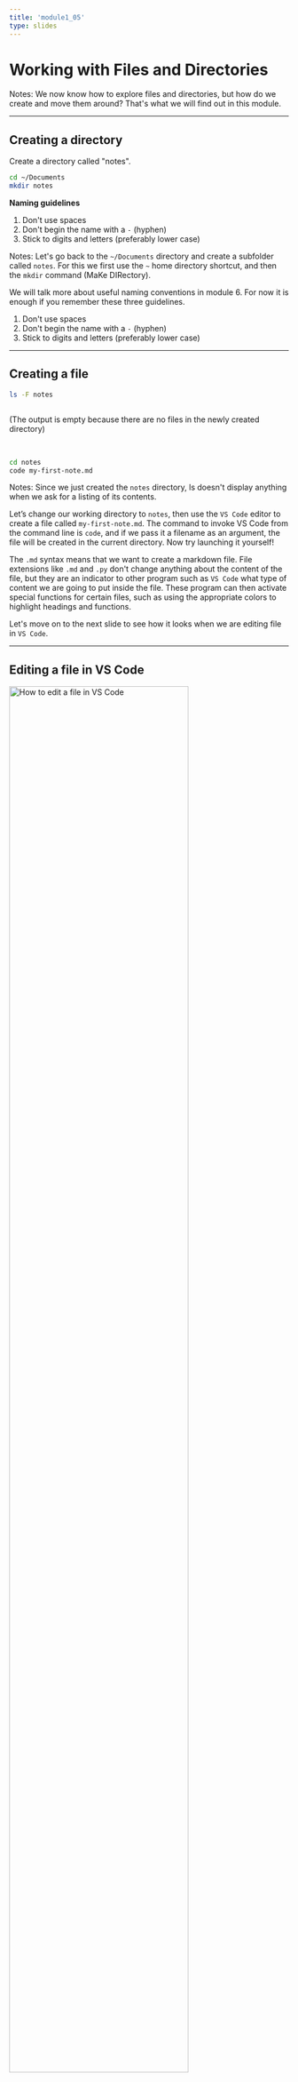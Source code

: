 ```yaml
---
title: 'module1_05'
type: slides
---
```


# Working with Files and Directories

Notes:
We now know how to explore files and directories, but how do we create and move them around?
That's what we will find out in this module.

---

## Creating a directory

Create a directory called "notes".

```sh
cd ~/Documents
mkdir notes
```

**Naming guidelines**

1. Don't use spaces
2. Don't begin the name with a `-` (hyphen)
3. Stick to digits and letters (preferably lower case)

Notes:
Let's go back to the `~/Documents` directory and create a subfolder called `notes`.
For this we first use the `~` home  directory shortcut,
and then the `mkdir` command
(MaKe DIRectory).

We will talk more about useful naming conventions in module 6.
For now it is enough if you remember these three guidelines.

1. Don't use spaces
2. Don't begin the name with a `-` (hyphen)
3. Stick to digits and letters (preferably lower case)

---

## Creating a file

```sh
ls -F notes
```

```out

```

(The output is empty because there are no files in the newly created directory)

<br>

```sh
cd notes
code my-first-note.md
```

Notes:
Since we just created the `notes` directory,
ls doesn't display anything when we ask for a listing of its contents.

Let’s change our working directory to `notes`,
then use the `VS Code` editor to create a file called `my-first-note.md`.
The command to invoke VS Code from the command line is `code`,
and if we pass it a filename as an argument,
the file will be created in the current directory.
Now try launching it yourself!

The `.md` syntax means that we want to create a markdown file.
File extensions like `.md` and `.py` don't change anything about the content of the file,
but they are an indicator to other program such as `VS Code` what type of content
we are going to put inside the file.
These program can then activate special functions for certain files,
such as using the appropriate colors to highlight headings and functions.

Let's move on to the next slide to see how it looks when we are editing file in `VS Code`.

---

## Editing a file in VS Code

<img src='/module2/edit-file-vscode.png' width="80%" alt="How to edit a file in VS Code"/>

Notes:
This is what it looks like to edit a text file in `VS Code`.
You will see that there is a small white circle next to the file name.
This is an indication that the file is not saved yet.

When we are done adding our edits,
we can hit `Ctrl` + `s` to save the file,
which will make the white circle disappear.
After saving the file,
you can optionally close `VS Code` before returning to the terminal.

We are only using `VS Code` as a simple text editor here,
but it is worth knowing that you can use use it as a powerful editor for code as well.

---

## Viewing the content of a file in the terminal

```sh
ls
```

```out
my-first-note.md
```

<br>

```sh
head my-first-note.md
```

```out
These are the first
few lines of content
in the file.
```

Notes:
If we now type `ls` we will see the name of the file we just created in VS Code.
To see the content of the file,
we can use the `head` command.
`head` show the first few lines of a file
(just as when we use `df.head()` in pandas),
and optionally takes an argument for how many lines to show:
`head -n 10` (the default is five).

`head` works with all plain text files,
such as code and markdown files,
but not with binary files
such as word documents, spreadsheets, or images.
To see the last few lines,
you can use `tail` instead of `head`.

---

## Moving files and directories

```sh
mv my-first-note.md ..
ls ..
```

```out
Downloads/    Music/        my-first-note.md
Documents/    todo.txt
Pictures/     my_program*
```

<br>

```sh
mv ../my-fist-note.md .
ls
```

```out
my-fist-note.md
```

Notes:
To **m**o**v**e a file around,
we can use the `mv` command.
For example,
to move the text file we just created to the parent directory,
we would type `mv my-first-note.md ..`.
This moves it to the parent directory,
and keeps the name the same as we can see if we do `ls ..`

If we want to move the file back to the current directory,
we can use the `.` shortcut: `mv ../my-fist-note.md .`

---

## Renaming a file

```sh
mv my-fist-note.md note_2022-06-20.md
ls
```

```out
note_2022-06-20.md
```

<br>

The `-v` option prints the name of the moved file

```sh
mv -v notte_2022-06-20.md note_2022-06-20.md
```

```out
renamed 'notte_2022-06-20.md' -> 'note_2022-06-20.md'
```

Notes:
Renaming a file can be thought of as moving it to a new filename
either in the same or a different directory.
This might initially seem a bit different from a graphical file browser,
where renaming and moving are two distinct functions,
but the underlying operation is actually the same.

To give our file a more descriptive name that includes the date we created this file,
we would type `mv my-fist-note.md notte_2022-06-20.md`.
We intentionally made a typo here,
let's fix it while showing off the functionality of the `-v` (verbose) option,
which prints what was moved/renamed so that it is easier to keep track of
`renamed 'notte_2022-06-20.md' -> 'note_2022-06-20.md'`.

We must be careful when specifying the destination
because `mv` will overwrite existing files without warning.
The option `-i` ("interactive") makes `mv` ask us for confirmation before overwriting,.
`mv` also works on directories where it renames the directory without changing its contents.

---

## Copying files and directories

Copy the file to the parent directory:

```sh
cp note_2022-06-20.md ..
```

<br>

Create a backup copy in the same directory:

```sh
cp note_2022-06-20.md note_2022-06-20.md.bkp
ls
```

```out
note_2022-06-20.md
note_2022-06-20.md.bkp
```

Notes:
The `cp` command create a CoPy of a file.
Just as with `mv`,
we optionally rename the file as we are copying it.

Here we first copy the note we created to the parent directory and then
show how we could use `cp` to create a backup of our file in the same directory.
Remember that the file extension does not change the content of the file,
so this is just a visual indicator to us for what type of file this is.

If we ever wanted to copy a directory,
we would have to specify the `-r` flag,
which indicates that we want to copy the directory recursively,
i.e. also making a copy of all the directory contents.

---

## Deleting files and directories

```sh
rm note_2022-06-20.md.bkp
ls
```

```out
note_2022-06-20.md
```

<br>

```sh
rm -iv ../note_2022-06-20.md
```

```out
rm: remove regular file '../note_2022-06-20.md'? y
removed '../note_2022-06-20.md'
```

Notes:
Let's clean things up by removing our backup copy that we just created.
The `rm` commands allows us to ReMove files and folders.
In this case we would type `rm note_2022-06-20.md.bkp`.

Deleting is forever: unlike most graphical file browsers,
the Unix shell doesn't have a trash bin that we can recover deleted files from.
Just as with `mv`, we can use the `-v` to make `rm` a bit more informative.

We can also use the `-i` flag to make it a bit more safe
and ask for confirmation before moving the file.
If we want to confirm we type `y` (for "yes") and then hit Enter.
Let's use these flags when removing the copy we placed in the parent directory
`rm -iv ../note_2022-06-20.md`.

And just as with `cp`, we would need to include the `-r` flag
to recursively remove a directory and all its contents.

---

## Wildcards

```sh
touch note_2022-06-20.md.bkp note_2022-07-02.md note_2022-07-02.md.bkp
ls *.bkp
```

```out
note_2022-06-20.md.bkp
note_2022-07-02.md.bkp
```

<br>

```sh
ls *07*
```

```out
note_2022-07-02.md
note_2022-07-02.md.bkp
```

Notes:
Wildcards (also called "globbing") simplifies targeting multiple files with similar names
in the same command.
The most commonly used wildcard is `*` (a single asterisk).
It matches zero or more characters,
so typing `ls *.md` list all of the markdown files in the current directory.

If we wanted to list all the files created in July (month 7),
we would need to type ls `ls *07*`,
which means that the filename can include anything before and after `07`.
If we would have left out the second `*` and type `ls *07`
we would not have seen any matches because there is not file that end in 07,
they all have some characters after.

Using wildcards is helpful when we want to delete, move, or copy files
with a predictable naming pattern.

---

# Let’s apply what we learned!

Notes: <br>
